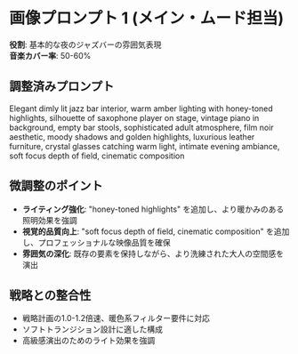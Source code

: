 # 画像プロンプト 1 (メイン・ムード担当)

**役割**: 基本的な夜のジャズバーの雰囲気表現  
**音楽カバー率**: 50-60%

## 調整済みプロンプト

Elegant dimly lit jazz bar interior, warm amber lighting with honey-toned highlights, silhouette of saxophone player on stage, vintage piano in background, empty bar stools, sophisticated adult atmosphere, film noir aesthetic, moody shadows and golden highlights, luxurious leather furniture, crystal glasses catching warm light, intimate evening ambiance, soft focus depth of field, cinematic composition

## 微調整のポイント

- **ライティング強化**: "honey-toned highlights" を追加し、より暖かみのある照明効果を強調
- **視覚的品質向上**: "soft focus depth of field, cinematic composition" を追加し、プロフェッショナルな映像品質を確保
- **雰囲気の深化**: 既存の要素を保持しながら、より洗練された大人の空間感を演出

## 戦略との整合性

- 戦略計画の1.0-1.2倍速、暖色系フィルター要件に対応
- ソフトトランジション設計に適した構成
- 高級感演出のためのライト効果を強調